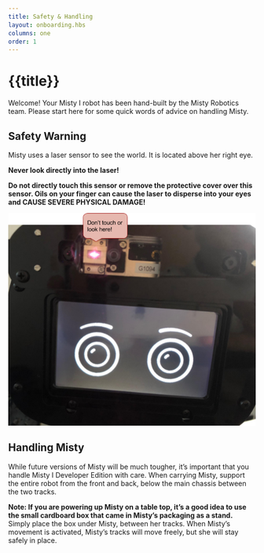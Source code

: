 ```yaml
---
title: Safety & Handling
layout: onboarding.hbs
columns: one
order: 1
---
```


# {{title}}

Welcome! Your Misty I robot has been hand-built by the Misty Robotics team. Please start here for some quick words of advice on handling Misty. 

## Safety Warning

Misty uses a laser sensor to see the world. It is located above her right eye.

**Never look directly into the laser!**

**Do not directly touch this sensor or remove the protective cover over this sensor. Oils on your finger can cause the laser to disperse into your eyes and CAUSE SEVERE PHYSICAL DAMAGE!**


![Misty laser warning](../../../assets/images/do_not_touch.png)

## Handling Misty

While future versions of Misty will be much tougher, it’s important that you handle Misty I Developer Edition with care. When carrying Misty, support the entire robot from the front and back, below the main chassis between the two tracks.

**Note: If you are powering up Misty on a table top, it’s a good idea to use the small cardboard box that came in Misty’s packaging as a stand.** Simply place the box under Misty, between her tracks. When Misty’s movement is activated, Misty’s tracks will move freely, but she will stay safely in place.
